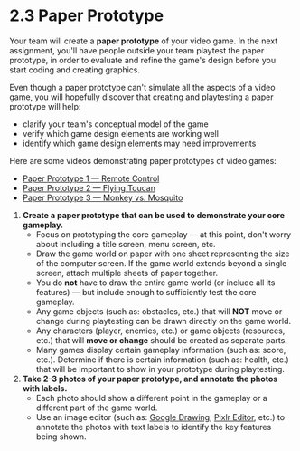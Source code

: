 # 2.3 Paper Prototype

Your team will create a **paper prototype** of your video game. In the next assignment, you'll have people outside your team playtest the paper prototype, in order to evaluate and refine the game's design before you start coding and creating graphics.

Even though a paper prototype can't simulate all the aspects of a video game, you will hopefully discover that creating and playtesting a paper prototype will help:

* clarify your team's conceptual model of the game
* verify which game design elements are working well
* identify which game design elements may need improvements

Here are some videos demonstrating paper prototypes of video games:

* [Paper Prototype 1 — Remote Control](https://www.youtube.com/watch?v=y5U645KA5NM)
* [Paper Prototype 2 — Flying Toucan](https://www.youtube.com/watch?v=mZyKyiRCxwk&t=21)
* [Paper Prototype 3 — Monkey vs. Mosquito](https://www.youtube.com/watch?v=KQ38gS7SNok&t=20)

1. **Create a paper prototype that can be used to demonstrate your core gameplay.**
   * Focus on prototyping the core gameplay — at this point, don't worry about including a title screen, menu screen, etc.
   * Draw the game world on paper with one sheet representing the size of the computer screen. If the game world extends beyond a single screen, attach multiple sheets of paper together.
   * You do **not** have to draw the entire game world \(or include all its features\) — but include enough to sufficiently test the core gameplay.
   * Any game objects \(such as: obstacles, etc.\) that will **NOT** move or change during playtesting can be drawn directly on the game world.
   * Any characters \(player, enemies, etc.\) or game objects \(resources, etc.\) that will **move or change** should be created as separate parts.
   * Many games display certain gameplay information \(such as: score, etc.\). Determine if there is certain information \(such as: health, etc.\) that will be important to show in your prototype during playtesting.
2. **Take 2-3 photos of your paper prototype, and annotate the photos with labels.**
   * Each photo should show a different point in the gameplay or a different part of the game world.
   * Use an image editor \(such as: [Google Drawing](https://docs.google.com/drawings/), [Pixlr Editor](https://pixlr.com/), etc.\) to annotate the photos with text labels to identify the key features being shown.

